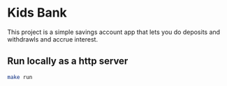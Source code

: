 # Kids Bank

This project is a simple savings account app that lets you do deposits and withdrawls and accrue interest.

## Run locally as a http server
```bash
make run
```